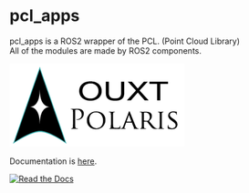 # pcl_apps

pcl_apps is a ROS2 wrapper of the PCL. (Point Cloud Library)  
All of the modules are made by ROS2 components.  

![Developed By OUXT Polaris](doc/img/logo.png "Logo")

Documentation is [here](https://pcl-apps.readthedocs.io/en/latest/).
 
[![Read the Docs](https://readthedocs.org/projects/pcl-apps/badge/?version=latest)](https://pcl-apps.readthedocs.io/en/latest/)